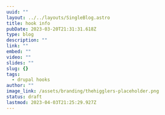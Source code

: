```yaml
---
uuid: ""
layout: ../../layouts/SingleBlog.astro
title: hook info
pubDate: 2023-03-20T21:31:31.618Z
type: blog
description: ""
link: ""
embed: ""
video: ""
slides: ""
slug: {}
tags:
  - drupal hooks
author: ""
image_link: /assets/branding/thehigglers-placeholder.png
status: draft
lastmod: 2023-04-03T21:25:29.927Z
---
```


